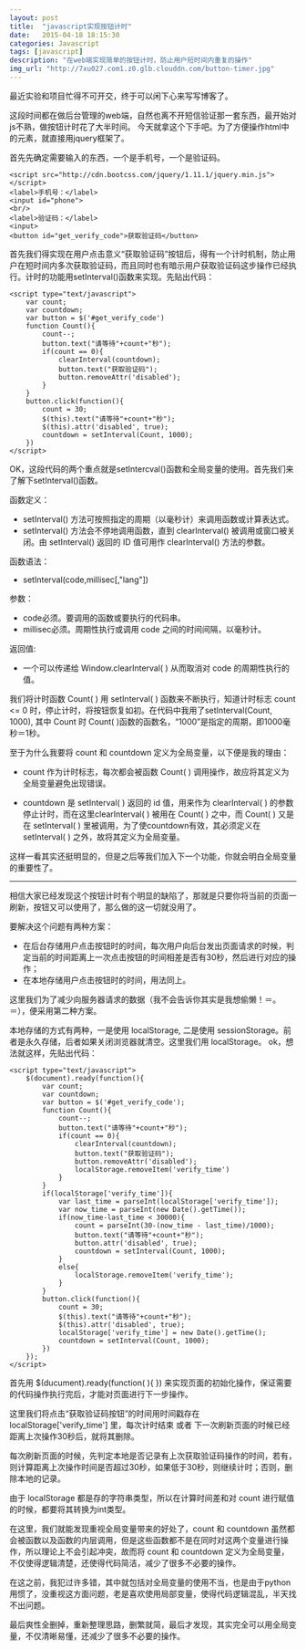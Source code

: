 ```yaml
---
layout: post
title:  "javascript实现按钮计时"
date:   2015-04-18 18:15:30
categories: Javascript
tags: [javascript]
description: "在web端实现简单的按钮计时，防止用户短时间内重复的操作"
img_url: "http://7xu027.com1.z0.glb.clouddn.com/button-timer.jpg"
---
```


最近实验和项目忙得不可开交，终于可以闲下心来写写博客了。

这段时间都在做后台管理的web端，自然也离不开短信验证那一套东西，最开始对js不熟，做按钮计时花了大半时间。
今天就拿这个下手吧。为了方便操作html中的元素，就直接用jquery框架了。
<!-- more -->

首先先确定需要输入的东西，一个是手机号，一个是验证码。

    <script src="http://cdn.bootcss.com/jquery/1.11.1/jquery.min.js"></script>
    <label>手机号：</label>
    <input id="phone">
    <br/>
    <label>验证码：</label>
    <input>
    <button id="get_verify_code">获取验证码</button>

 首先我们得实现在用户点击意义“获取验证码”按钮后，得有一个计时机制，防止用户在短时间内多次获取验证码，而且同时也有暗示用户获取验证码这步操作已经执行。计时的功能用setInterval()函数来实现。先贴出代码：

    <script type="text/javascript">
        var count;
        var countdown;
        var button = $('#get_verify_code')
        function Count(){
            count--;
            button.text("请等待"+count+"秒");
            if(count == 0){
                clearInterval(countdown);
                button.text("获取验证码");
                button.removeAttr('disabled');
            }
        }
        button.click(function(){
            count = 30;
            $(this).text("请等待"+count+"秒");
            $(this).attr('disabled', true);
            countdown = setInterval(Count, 1000);
        })
    </script>


OK，这段代码的两个重点就是setIntercval()函数和全局变量的使用。首先我们来了解下setInterval()函数。

函数定义：

+ setInterval() 方法可按照指定的周期（以毫秒计）来调用函数或计算表达式。
+ setInterval() 方法会不停地调用函数，直到 clearInterval() 被调用或窗口被关闭。由 setInterval() 返回的 ID 值可用作 clearInterval() 方法的参数。

函数语法：

+ setInterval(code,millisec[,"lang"])

参数：

+ code必须。要调用的函数或要执行的代码串。
+ millisec必须。周期性执行或调用 code 之间的时间间隔，以毫秒计。

返回值:

+ 一个可以传递给 Window.clearInterval( ) 从而取消对 code 的周期性执行的值。

我们将计时函数 Count( )  用 setInterval( ) 函数来不断执行，知道计时标志 count <= 0 时，停止计时，将按钮恢复如初。在代码中我用了setInterval(Count, 1000), 其中 Count 时 Count( )函数的函数名，“1000”是指定的周期，即1000毫秒＝1秒。

至于为什么我要将 count 和 countdown 定义为全局变量，以下便是我的理由：

+ count 作为计时标志，每次都会被函数 Count( ) 调用操作，故应将其定义为全局变量避免出现错误。

+ countdown 是 setInterval( ) 返回的 id 值，用来作为 clearInterval( ) 的参数停止计时，而在这里clearInterval( ) 被用在 Count( ) 之中，而 Count( ) 又是在 setInterval( ) 里被调用，为了使countdown有效，其必须定义在 setInterval( ) 之外，故将其定义为全局变量。

这样一看其实还挺明显的，但是之后等我们加入下一个功能，你就会明白全局变量的重要性了。

***

相信大家已经发现这个按钮计时有个明显的缺陷了，那就是只要你将当前的页面一刷新，按钮又可以使用了，那么做的这一切就没用了。

要解决这个问题有两种方案：

+ 在后台存储用户点击按钮时的时间，每次用户向后台发出页面请求的时候，判定当前的时间距离上一次点击按钮的时间相差是否有30秒，然后进行对应的操作；
+ 在本地存储用户点击按钮时的时间，用法同上。

这里我们为了减少向服务器请求的数据（我不会告诉你其实是我想偷懒！＝。＝），便采用第二种方案。

本地存储的方式有两种，一是使用 localStorage, 二是使用 sessionStorage。前者是永久存储，后者如果关闭浏览器就清空。这里我们用 localStorage。 ok，想法就这样，先贴出代码：

    <script type="text/javascript">
        $(document).ready(function(){
            var count;
            var countdown;
            var button = $('#get_verify_code');
            function Count(){
                count--;
                button.text("请等待"+count+"秒");
                if(count == 0){
                    clearInterval(countdown);
                    button.text("获取验证码");
                    button.removeAttr('disabled');
                    localStorage.removeItem('verify_time')
                }
            }
            if(localStorage['verify_time']){
                var last_time = parseInt(localStorage['verify_time']);
                var now_time = parseInt(new Date().getTime());
                if(now_time-last_time < 30000){
                    count = parseInt(30-(now_time - last_time)/1000);
                    button.text("请等待"+count+"秒");
                    button.attr('disabled', true);
                    countdown = setInterval(Count, 1000);
                }
                else{
                    localStorage.removeItem('verify_time');
                }
            }
            button.click(function(){
                count = 30;
                $(this).text("请等待"+count+"秒");
                $(this).attr('disabled', true);
                localStorage['verify_time'] = new Date().getTime();
                countdown = setInterval(Count, 1000);
            })
        });
    </script>

首先用  $(ducument).ready(function( ){ })  来实现页面的初始化操作，保证需要的代码操作执行完后，才能对页面进行下一步操作。

这里我们将点击“获取验证码按钮”的时间用时间戳存在localStorage['verify_time'] 里，每次计时结束 或者 下一次刷新页面的时候已经距离上次操作30秒后，就将其删除。

每次刷新页面的时候，先判定本地是否记录有上次获取验证码操作的时间，若有，则计算距离上次操作时间是否超过30秒，如果低于30秒，则继续计时；否则，删除本地的记录。

由于 localStorage 都是存的字符串类型，所以在计算时间差和对 count 进行赋值的时候，都要将其转换为int类型。

在这里，我们就能发现重视全局变量带来的好处了，count 和 countdown 虽然都会被函数以及函数的内层调用，但是这些函数都不是在同时对这两个变量进行操作，所以理论上不会引起冲突，故而将 count 和 countdown 定义为全局变量，不仅使得逻辑清楚，还使得代码简洁，减少了很多不必要的操作。

在这之前，我犯过许多错，其中就包括对全局变量的使用不当，也是由于python用惯了，没重视这方面问题，老是喜欢使用局部变量，使得代码逻辑混乱，半天找不出问题。

最后爽性全删掉，重新整理思路，删繁就简，最后才发现，其实完全可以用全局变量，不仅清晰易懂，还减少了很多不必要的操作。
